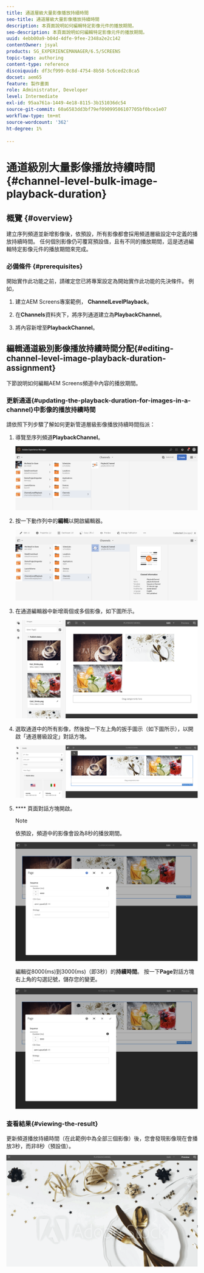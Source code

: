 ```yaml
---
title: 通道層級大量影像播放持續時間
seo-title: 通道層級大量影像播放持續時間
description: 本頁面說明如何編輯特定影像元件的播放期間。
seo-description: 本頁面說明如何編輯特定影像元件的播放期間。
uuid: 4ebb00a9-b04d-4dfe-9fee-2348a2e2c142
contentOwner: jsyal
products: SG_EXPERIENCEMANAGER/6.5/SCREENS
topic-tags: authoring
content-type: reference
discoiquuid: df3cf999-0c8d-4754-8b58-5c6ced2c8ca5
docset: aem65
feature: 製作畫面
role: Administrator, Developer
level: Intermediate
exl-id: 95aa761a-1449-4e18-8115-3b151036dc54
source-git-commit: 60a6583dd3bf79ef09099506107705bf0bce1e07
workflow-type: tm+mt
source-wordcount: '362'
ht-degree: 1%

---
```


# 通道級別大量影像播放持續時間{#channel-level-bulk-image-playback-duration}

## 概覽 {#overview}

建立序列頻道並新增影像後，依預設，所有影像都會採用頻道層級設定中定義的播放持續時間。 任何個別影像仍可覆寫預設值，且有不同的播放期間，這是透過編輯特定影像元件的播放期間來完成。

### 必備條件 {#prerequisites}

開始實作此功能之前，請確定您已將專案設定為開始實作此功能的先決條件。 例如，

1. 建立AEM Screens專案範例， **ChannelLevelPlayback**。

1. 在&#x200B;**Channels**&#x200B;資料夾下，將序列通道建立為&#x200B;**PlaybackChannel**。

1. 將內容新增至&#x200B;**PlaybackChannel**。

## 編輯通道級別影像播放持續時間分配{#editing-channel-level-image-playback-duration-assignment}

下節說明如何編輯AEM Screens頻道中內容的播放期間。

### 更新通道{#updating-the-playback-duration-for-images-in-a-channel}中影像的播放持續時間

請依照下列步驟了解如何更新管道層級影像播放持續時間指派：

1. 導覽至序列頻道&#x200B;**PlaybackChannel**。

   ![screen_shot_2019-06-24at62818pm](assets/screen_shot_2019-06-24at62818pm.png)

1. 按一下動作列中的&#x200B;**編輯**&#x200B;以開啟編輯器。

   ![screen_shot_2019-06-24at70141pm](assets/screen_shot_2019-06-24at70141pm.png)

1. 在通道編輯器中新增兩個或多個影像，如下圖所示。

   ![screen_shot_2019-06-24at90534pm](assets/screen_shot_2019-06-24at90534pm.png)

1. 選取通道中的所有影像，然後按一下左上角的扳手圖示（如下圖所示），以開啟「通道層級設定」對話方塊。

   ![screen_shot_2019-06-25at95945am](assets/screen_shot_2019-06-25at95945am.png)

1. **** 頁面對話方塊開啟。

   >[!NOTE]
   >依預設，頻道中的影像會設為8秒的播放期間。

   ![screen_shot_2019-06-25at100343am](assets/screen_shot_2019-06-25at100343am.png)

   編輯從8000(ms)到3000(ms)（即3秒）的&#x200B;**持續時間**。 按一下&#x200B;**Page**&#x200B;對話方塊右上角的勾選記號，儲存您的變更。

   ![screen_shot_2019-06-25at101527am](assets/screen_shot_2019-06-25at101527am.png)

### 查看結果{#viewing-the-result}

更新頻道播放持續時間（在此範例中為全部三個影像）後，您會發現影像現在會播放3秒，而非8秒（預設值）。

![channel_preview](assets/channel_preview.gif)
